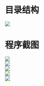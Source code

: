 # 目录结构
![](http://olanoc69d.bkt.clouddn.com/20170323290651026013431.png)
# 程序截图
![](https://github.com/freedomdouble/bbs/blob/master/gif/1.gif)      
![](https://github.com/freedomdouble/bbs/blob/master/gif/2.gif)      
![](https://github.com/freedomdouble/bbs/blob/master/gif/3.gif)      
![](https://github.com/freedomdouble/bbs/blob/master/gif/4.gif)      
![](https://github.com/freedomdouble/bbs/blob/master/gif/5.gif)